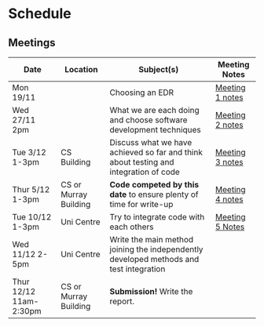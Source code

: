 # Schedule

## Meetings

| Date              | Location        | Subject(s)                                                                           | Meeting Notes                                  |
|-------------------|-----------------|--------------------------------------------------------------------------------------|------------------------------------------------|
| Mon 19/11         |                 | Choosing an EDR                                                                      | [Meeting 1 notes](./meeting_notes/meeting1.md) |
| Wed 27/11 2pm     |                 | What we are each doing and choose software development techniques                    | [Meeting 2 notes](./meeting_notes/meeting2.md) |
| Tue 3/12 1-3pm    | CS Building     | Discuss what we have achieved so far and think about testing and integration of code | [Meeting 3 notes](./meeting_notes/meeting3.md) |
| Thur 5/12 1-3pm   | CS or Murray Building| __Code competed by this date__ to ensure plenty of time for write-up            | [Meeting 4 notes](./meeting_notes/meeting4.md) |
| Tue 10/12 1-3pm   | Uni Centre      | Try to integrate code with each others		                                     | [Meeting 5 Notes](./meeting_notes/meeting5.md) |
| Wed 11/12 2-5pm   | Uni Centre      | Write the main method joining the independently developed methods and test integration| 			|
| Thur 12/12 11am-2:30pm  | CS or Murray Building| __Submission!__ Write the report.                                                                 |                                                |
